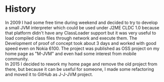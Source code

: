 # History
 In 2009 I had some free time during weekend and decided to try to develop a small JVM interpreter which could be used under J2ME CLDC 1.0 because that platform didn't have any ClassLoader support but it was very useful to load compiled class files through network and execute them. The Development of proof of concept took about 3 days and worked with good speed even on Nokia 6100. The project was published as OSS project on my home page as "M-JVM" and even had some interest from mobile community.   
 In 2015 I decided to rework my home page and remove the old project from there, but because it can be useful for someone, I made some refactoring and moved it to GitHub as J-J-JVM project.

